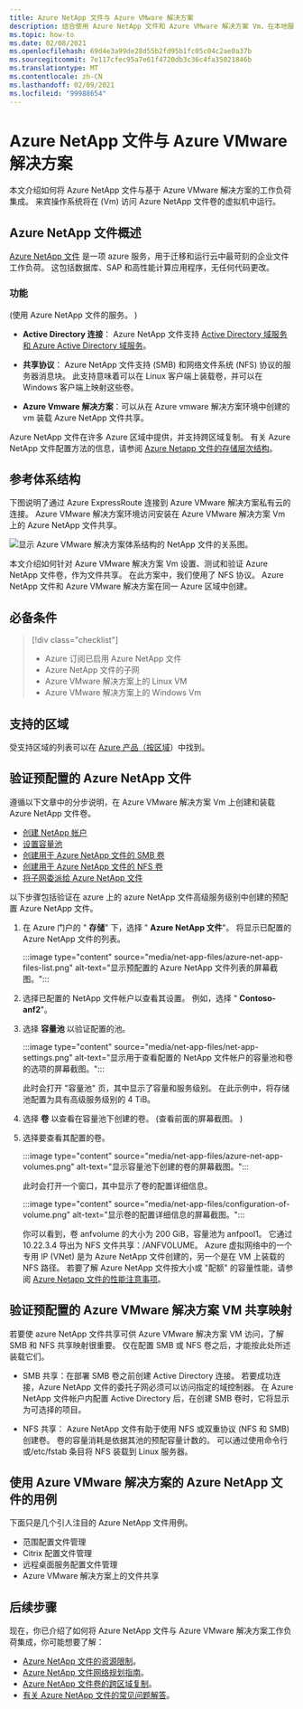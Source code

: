 ```yaml
---
title: Azure NetApp 文件与 Azure VMware 解决方案
description: 结合使用 Azure NetApp 文件和 Azure VMware 解决方案 Vm，在本地服务器、Azure VMware 解决方案 Vm 和云基础结构之间迁移和同步数据。
ms.topic: how-to
ms.date: 02/08/2021
ms.openlocfilehash: 69d4e3a99de28d55b2fd95b1fc05c04c2ae0a37b
ms.sourcegitcommit: 7e117cfec95a7e61f4720db3c36c4fa35021846b
ms.translationtype: MT
ms.contentlocale: zh-CN
ms.lasthandoff: 02/09/2021
ms.locfileid: "99988654"
---
```

# <a name="azure-netapp-files-with-azure-vmware-solution"></a>Azure NetApp 文件与 Azure VMware 解决方案

本文介绍如何将 Azure NetApp 文件与基于 Azure VMware 解决方案的工作负荷集成。 来宾操作系统将在 (Vm) 访问 Azure NetApp 文件卷的虚拟机中运行。 

## <a name="azure-netapp-files-overview"></a>Azure NetApp 文件概述

[Azure NetApp 文件](../azure-netapp-files/azure-netapp-files-introduction.md) 是一项 azure 服务，用于迁移和运行云中最苛刻的企业文件工作负荷。 这包括数据库、SAP 和高性能计算应用程序，无任何代码更改。

### <a name="features"></a>功能
 (使用 Azure NetApp 文件的服务。 ) 

- **Active Directory 连接**： Azure NetApp 文件支持 [Active Directory 域服务和 Azure Active Directory 域服务](../azure-netapp-files/azure-netapp-files-create-volumes-smb.md#decide-which-domain-services-to-use)。

- **共享协议**： Azure NetApp 文件支持 (SMB) 和网络文件系统 (NFS) 协议的服务器消息块。 此支持意味着可以在 Linux 客户端上装载卷，并可以在 Windows 客户端上映射这些卷。

- **Azure Vmware 解决方案**：可以从在 Azure vmware 解决方案环境中创建的 vm 装载 Azure NetApp 文件共享。

Azure NetApp 文件在许多 Azure 区域中提供，并支持跨区域复制。 有关 Azure NetApp 文件配置方法的信息，请参阅 [Azure Netapp 文件的存储层次结构](../azure-netapp-files/azure-netapp-files-understand-storage-hierarchy.md)。

## <a name="reference-architecture"></a>参考体系结构

下图说明了通过 Azure ExpressRoute 连接到 Azure VMware 解决方案私有云的连接。 Azure VMware 解决方案环境访问安装在 Azure VMware 解决方案 Vm 上的 Azure NetApp 文件共享。

![显示 Azure VMware 解决方案体系结构的 NetApp 文件的关系图。](media/net-app-files/net-app-files-topology.png)

本文介绍如何针对 Azure VMware 解决方案 Vm 设置、测试和验证 Azure NetApp 文件卷，作为文件共享。 在此方案中，我们使用了 NFS 协议。 Azure NetApp 文件和 Azure VMware 解决方案在同一 Azure 区域中创建。

## <a name="prerequisites"></a>必备条件 

> [!div class="checklist"]
> * Azure 订阅已启用 Azure NetApp 文件
> * Azure NetApp 文件的子网
> * Azure VMware 解决方案上的 Linux VM
> * Azure VMware 解决方案上的 Windows Vm

## <a name="regions-supported"></a>支持的区域

受支持区域的列表可以在 [Azure 产品（按区域](https://azure.microsoft.com/global-infrastructure/services/?products=netapp,azure-vmware&regions=all)）中找到。

## <a name="verify-pre-configured-azure-netapp-files"></a>验证预配置的 Azure NetApp 文件 

遵循以下文章中的分步说明，在 Azure VMware 解决方案 Vm 上创建和装载 Azure NetApp 文件卷。

- [创建 NetApp 帐户](../azure-netapp-files/azure-netapp-files-create-netapp-account.md)
- [设置容量池](../azure-netapp-files/azure-netapp-files-set-up-capacity-pool.md)
- [创建用于 Azure NetApp 文件的 SMB 卷](../azure-netapp-files/azure-netapp-files-create-volumes-smb.md)
- [创建用于 Azure NetApp 文件的 NFS 卷](../azure-netapp-files/azure-netapp-files-create-volumes.md)
- [将子网委派给 Azure NetApp 文件](../azure-netapp-files/azure-netapp-files-delegate-subnet.md)

以下步骤包括验证在 azure 上的 azure NetApp 文件高级服务级别中创建的预配置 Azure NetApp 文件。

1. 在 Azure 门户的 " **存储**" 下，选择 " **Azure NetApp 文件**"。 将显示已配置的 Azure NetApp 文件的列表。 

    :::image type="content" source="media/net-app-files/azure-net-app-files-list.png" alt-text="显示预配置的 Azure NetApp 文件列表的屏幕截图。"::: 

2. 选择已配置的 NetApp 文件帐户以查看其设置。 例如，选择 " **Contoso-anf2**"。 

3. 选择 **容量池** 以验证配置的池。 

    :::image type="content" source="media/net-app-files/net-app-settings.png" alt-text="显示用于查看配置的 NetApp 文件帐户的容量池和卷的选项的屏幕截图。":::

    此时会打开 "容量池" 页，其中显示了容量和服务级别。 在此示例中，将存储池配置为具有高级服务级别的 4 TiB。

4. 选择 **卷** 以查看在容量池下创建的卷。  (查看前面的屏幕截图。 ) 

5. 选择要查看其配置的卷。  

    :::image type="content" source="media/net-app-files/azure-net-app-volumes.png" alt-text="显示容量池下创建的卷的屏幕截图。":::

    此时会打开一个窗口，其中显示了卷的配置详细信息。

    :::image type="content" source="media/net-app-files/configuration-of-volume.png" alt-text="显示卷的配置详细信息的屏幕截图。":::

    你可以看到，卷 anfvolume 的大小为 200 GiB，容量池为 anfpool1。  它通过10.22.3.4 导出为 NFS 文件共享：/ANFVOLUME。 Azure 虚拟网络中的一个专用 IP (VNet) 是为 Azure NetApp 文件创建的，另一个是在 VM 上装载的 NFS 路径。 若要了解 Azure NetApp 文件按大小或 "配额" 的容量性能，请参阅 [Azure Netapp 文件的性能注意事项](../azure-netapp-files/azure-netapp-files-performance-considerations.md)。 

## <a name="verify-pre-configured-azure-vmware-solution-vm-share-mapping"></a>验证预配置的 Azure VMware 解决方案 VM 共享映射

若要使 azure NetApp 文件共享可供 Azure VMware 解决方案 VM 访问，了解 SMB 和 NFS 共享映射很重要。 仅在配置 SMB 或 NFS 卷之后，才能按此处所述装载它们。

- SMB 共享：在部署 SMB 卷之前创建 Active Directory 连接。 若要成功连接，Azure NetApp 文件的委托子网必须可以访问指定的域控制器。 在 Azure NetApp 文件帐户内配置 Active Directory 后，在创建 SMB 卷时，它将显示为可选择的项目。

- NFS 共享： Azure NetApp 文件有助于使用 NFS 或双重协议 (NFS 和 SMB) 创建卷。 卷的容量消耗是依据其池的预配容量计数的。 可以通过使用命令行或/etc/fstab 条目将 NFS 装载到 Linux 服务器。

## <a name="use-cases-of-azure-netapp-files-with-azure-vmware-solution"></a>使用 Azure VMware 解决方案的 Azure NetApp 文件的用例

下面只是几个引人注目的 Azure NetApp 文件用例。 
- 范围配置文件管理
- Citrix 配置文件管理
- 远程桌面服务配置文件管理
- Azure VMware 解决方案上的文件共享

## <a name="next-steps"></a>后续步骤

现在，你已介绍了如何将 Azure NetApp 文件与 Azure VMware 解决方案工作负荷集成，你可能想要了解：

- [Azure NetApp 文件的资源限制](../azure-netapp-files/azure-netapp-files-resource-limits.md#resource-limits)。
- [Azure NetApp 文件网络规划指南](../azure-netapp-files/azure-netapp-files-network-topologies.md)。
- [Azure NetApp 文件卷的跨区域复制](../azure-netapp-files/cross-region-replication-introduction.md)。 
- [有关 Azure NetApp 文件的常见问题解答](../azure-netapp-files/azure-netapp-files-faqs.md)。
